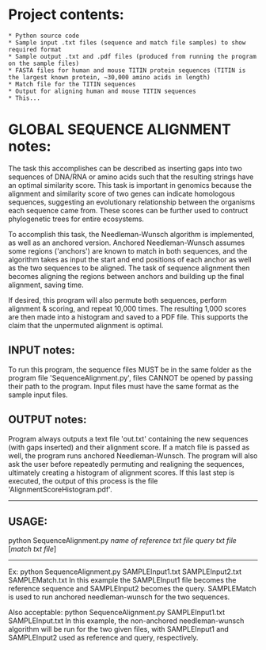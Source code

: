 # Project contents:
	* Python source code
	* Sample input .txt files (sequence and match file samples) to show required format
	* Sample output .txt and .pdf files (produced from running the program on the sample files)
	* FASTA files for human and mouse TITIN protein sequences (TITIN is the largest known protein, ~30,000 amino acids in length)
	* Match file for the TITIN sequences
	* Output for aligning human and mouse TITIN sequences
	* This...

# GLOBAL SEQUENCE ALIGNMENT notes:
The task this accomplishes can be described as inserting gaps into two sequences of DNA/RNA or amino acids such that the resulting strings have an optimal similarity score. This task is important in genomics because the alignment and similarity score of two genes can indicate homologous sequences, suggesting an evolutionary relationship between the organisms each sequence came from. These scores can be further used to contruct phylogenetic trees for entire ecosystems.

To accomplish this task, the Needleman-Wunsch algorithm is implemented, as well as an anchored version. Anchored Needleman-Wunsch assumes some regions ('anchors') are known to match in both sequences, and the algorithm takes as input the start and end positions of each anchor as well as the two sequences to be aligned. The task of sequence alignment then becomes aligning the regions between anchors and building up the final alignment, saving time.

If desired, this program will also permute both sequences, perform alignment & scoring, and repeat 10,000 times. The resulting 1,000 scores are then made into a histogram and saved to a PDF file. This supports the claim that the unpermuted alignment is optimal.

## INPUT notes:
To run this program, the sequence files MUST be in the same folder as the program file 'SequenceAlignment.py', files CANNOT be opened by passing their path to the program. Input files must have the same format as the sample input files.

## OUTPUT notes:
Program always outputs a text file 'out.txt' containing the new sequences (with gaps inserted) and their alignment score. If a match file is passed as well, the program runs anchored Needleman-Wunsch. The program will also ask the user before repeatedly permuting and realigning the sequences, ultimately creating a histogram of alignment scores. If this last step is executed, the output of this process is the file 'AlignmentScoreHistogram.pdf'.

***********************************************************************************************

## USAGE:
python SequenceAlignment.py *name of reference txt file* *query txt file* [*match txt file*]

***********************************************************************************************

Ex: python SequenceAlignment.py SAMPLEInput1.txt SAMPLEInput2.txt SAMPLEMatch.txt
In this example the SAMPLEInput1 file becomes the reference sequence and SAMPLEInput2 becomes the query. SAMPLEMatch is used to run anchored needleman-wunsch for the two sequences.

Also acceptable: python SequenceAlignment.py SAMPLEInput1.txt SAMPLEInput.txt
In this example, the non-anchored needleman-wunsch algorithm will be run for the two given files, with SAMPLEInput1 and SAMPLEInput2 used as reference and query, respectively.